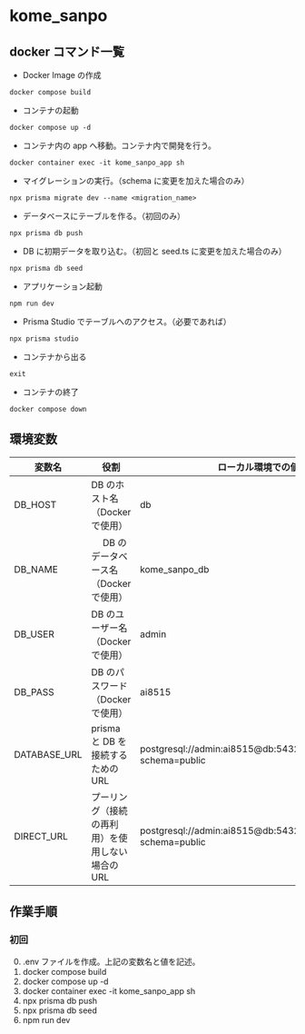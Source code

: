 # kome_sanpo

## docker コマンド一覧

- Docker Image の作成

```
docker compose build
```

- コンテナの起動

```
docker compose up -d
```

- コンテナ内の app へ移動。コンテナ内で開発を行う。

```
docker container exec -it kome_sanpo_app sh
```

- マイグレーションの実行。（schema に変更を加えた場合のみ）

```
npx prisma migrate dev --name <migration_name>
```

- データベースにテーブルを作る。（初回のみ）

```
npx prisma db push
```

- DB に初期データを取り込む。（初回と seed.ts に変更を加えた場合のみ）

```
npx prisma db seed
```

- アプリケーション起動

```
npm run dev
```

- Prisma Studio でテーブルへのアクセス。（必要であれば）

```
npx prisma studio
```

- コンテナから出る

```
exit
```

- コンテナの終了

```
docker compose down
```

## 環境変数

| 変数名       | 役割                                             | ローカル環境での値                                            |
| ------------ | ------------------------------------------------ | ------------------------------------------------------------- |
| DB_HOST      | DB のホスト名（Docker で使用）                   | db                                                            |
| DB_NAME      | 　 DB のデータベース名（Docker で使用）          | kome_sanpo_db                                                 |
| DB_USER      | DB のユーザー名（Docker で使用）                 | admin                                                         |
| DB_PASS      | DB のパスワード（Docker で使用）                 | ai8515                                                        |
| DATABASE_URL | prisma と DB を接続するための URL                | postgresql://admin:ai8515@db:5432/kome_sanpo_db?schema=public |
| DIRECT_URL   | プーリング（接続の再利用）を使用しない場合の URL | postgresql://admin:ai8515@db:5432/kome_sanpo_db?schema=public |

## 作業手順

### 初回

0. .env ファイルを作成。上記の変数名と値を記述。
1. docker compose build
2. docker compose up -d
3. docker container exec -it kome_sanpo_app sh
4. npx prisma db push
5. npx prisma db seed
6. npm run dev
